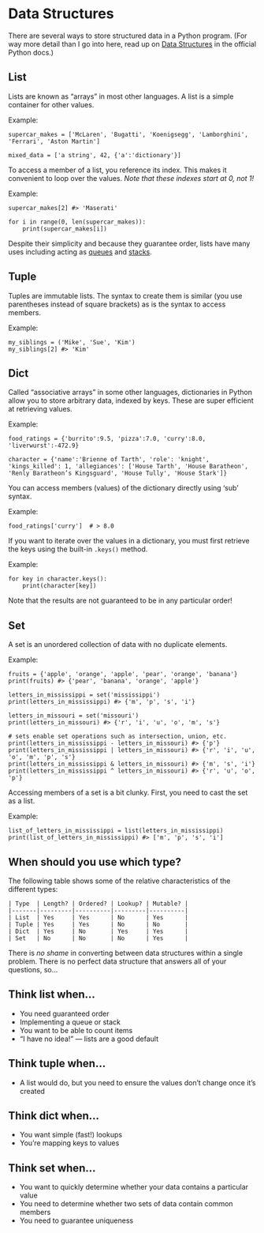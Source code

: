# Data Structures

There are several ways to store structured data in a Python program. (For way more detail than I go into here, read up on [Data Structures](https://docs.python.org/3/tutorial/datastructures.html) in the official Python docs.)

## List

Lists are known as “arrays” in most other languages. A list is a simple container for other values.

Example:

    supercar_makes = ['McLaren', 'Bugatti', 'Koenigsegg', 'Lamborghini', 'Ferrari', 'Aston Martin']
    
    mixed_data = ['a string', 42, {'a':'dictionary'}]

To access a member of a list, you reference its index. This makes it convenient to loop over the values. _Note that these indexes start at 0, not 1!_

Example:

    supercar_makes[2] #> 'Maserati'
    
    for i in range(0, len(supercar_makes)):
        print(supercar_makes[i])

Despite their simplicity and because they guarantee order, lists have many uses including acting as [queues](https://en.wikipedia.org/wiki/Queue_(abstract_data_type)) and [stacks](https://en.wikipedia.org/wiki/Stack_(abstract_data_type)).

## Tuple

Tuples are immutable lists. The syntax to create them is similar (you use parentheses instead of square brackets) as is the syntax to access members.

Example:

    my_siblings = ('Mike', 'Sue', 'Kim')
    my_siblings[2] #> 'Kim'

## Dict

Called “associative arrays” in some other languages, dictionaries in Python allow you to store arbitrary data, indexed by keys. These are super efficient at retrieving values.

Example:

    food_ratings = {'burrito':9.5, 'pizza':7.0, 'curry':8.0, 'liverwurst':-472.9}
    
    character = {'name':'Brienne of Tarth', 'role': 'knight', 'kings_killed': 1, 'allegiances': ['House Tarth', 'House Baratheon', 'Renly Baratheon’s Kingsguard', 'House Tully', 'House Stark']}

You can access members (values) of the dictionary directly using ‘sub’ syntax.

Example:

    food_ratings['curry']  # > 8.0

If you want to iterate over the values in a dictionary, you must first retrieve the keys using the built-in `.keys()` method.

Example:

    for key in character.keys():
        print(character[key])

Note that the results are not guaranteed to be in any particular order!

## Set

A set is an unordered collection of data with no duplicate elements.

Example:

    fruits = {'apple', 'orange', 'apple', 'pear', 'orange', 'banana'}
    print(fruits) #> {'pear', 'banana', 'orange', 'apple'}
    
    letters_in_mississippi = set('mississippi')
    print(letters_in_mississippi) #> {'m', 'p', 's', 'i'}
    
    letters_in_missouri = set('missouri')
    print(letters_in_missouri) #> {'r', 'i', 'u', 'o', 'm', 's'}
    
    # sets enable set operations such as intersection, union, etc.
    print(letters_in_mississippi - letters_in_missouri) #> {'p'}
    print(letters_in_mississippi | letters_in_missouri) #> {'r', 'i', 'u', 'o', 'm', 'p', 's'}
    print(letters_in_mississippi & letters_in_missouri) #> {'m', 's', 'i'}
    print(letters_in_mississippi ^ letters_in_missouri) #> {'r', 'u', 'o', 'p'}

Accessing members of a set is a bit clunky. First, you need to cast the set as a list.

Example:

    list_of_letters_in_mississippi = list(letters_in_mississippi)
    print(list_of_letters_in_mississippi) #> ['m', 'p', 's', 'i']

## When should you use which type?

The following table shows some of the relative characteristics of the different types:

    | Type  | Length? | Ordered? | Lookup? | Mutable? |
    |-------|---------|----------|---------|----------|
    | List  | Yes     | Yes      | No      | Yes      |
    | Tuple | Yes     | Yes      | No      | No       |
    | Dict  | Yes     | No       | Yes     | Yes      |
    | Set   | No      | No       | No      | Yes      |

There is _no shame_ in converting between data structures within a single problem.
There is no perfect data structure that answers all of your questions, so…

## Think list when…

* You need guaranteed order
* Implementing a queue or stack
* You want to be able to count items
* “I have no idea!” — lists are a good default

## Think tuple when…

* A list would do, but you need to ensure the values don’t change once it’s created

## Think dict when…

* You want simple (fast!) lookups
* You’re mapping keys to values

## Think set when…

* You want to quickly determine whether your data contains a particular value
* You need to determine whether two sets of data contain common members
* You need to guarantee uniqueness
